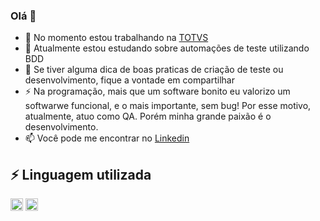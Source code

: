 ### Olá 👋

- 🔭 No momento estou trabalhando na [TOTVS](https://www.linkedin.com/company/totvs/)
- 🌱 Atualmente estou estudando sobre automações de teste utilizando BDD
- 🤔 Se tiver alguma dica de boas praticas de criação de teste ou desenvolvimento, fique a vontade em compartilhar
- ⚡️ Na programação, mais que um software bonito eu valorizo um softwarwe funcional, e o mais importante, sem bug! Por esse motivo, atualmente, atuo como QA. Porém minha grande paixão é o desenvolvimento.
- 📫 Você pode me encontrar no [Linkedin](https://www.linkedin.com/in/helenminin/)

## ⚡️ Linguagem utilizada      

<code><img src="https://user-images.githubusercontent.com/42481661/87326223-d4462b00-c508-11ea-87be-2518ed71f28b.jpg" width="20" height="20" /></code>
<code><img src="https://user-images.githubusercontent.com/42481661/92960449-078f3280-f444-11ea-92c2-0c531e52a4a3.png" width="20" height="20" /></code>
